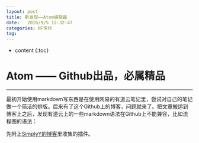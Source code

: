 ```yaml
---
layout: post
title: 新发现——Atom编辑器
date:   2016/9/5 12:32:47  
categories: NF专栏
tag:
---
```


* content
{:toc}

# Atom —— Github出品，必属精品

---

最初开始使用markdown写东西是在使用网易的有道云笔记里，尝试对自己的笔记做一个简洁的排版。后来有了这个Github上的博客，问题就来了。把文章搬运到博客上之后，发现有道云上的一些markdown语法在Github上不能兼容，比如流程图的语法：

先附上[SimplyY的博客](http://simplyy.space/article/56ecd89a39a1954f69680f1f)里收集的插件。
